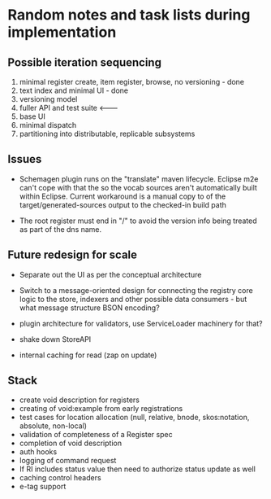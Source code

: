 # Random notes and task lists during implementation

## Possible iteration sequencing

   1. minimal register create, item register, browse, no versioning - done
   1. text index and minimal UI - done
   1. versioning model
   1. fuller API and test suite <---
   1. base UI
   1. minimal dispatch
   1. partitioning into distributable, replicable subsystems

## Issues

   * Schemagen plugin runs on the "translate" maven lifecycle. Eclipse m2e can't cope with that the so the vocab sources aren't automatically built within Eclipse. Current workaround is a manual copy to of the target/generated-sources output to the checked-in build path

   * The root register must end in "/" to avoid the version info being treated as part of the dns name.

## Future redesign for scale

   * Separate out the UI as per the conceptual architecture
   * Switch to a message-oriented design for connecting the registry core logic to the store, indexers and other possible data consumers - but what message structure BSON encoding?
   * plugin architecture for validators, use ServiceLoader machinery for that?

   * shake down StoreAPI

   * internal caching for read (zap on update)

## Stack

   * create void description for registers
   * creating of void:example from early registrations
   * test cases for location allocation (null, relative, bnode, skos:notation, absolute, non-local)
   * validation of completeness of a Register spec
   * completion of void description
   * auth hooks
   * logging of command request
   * If RI includes status value then need to authorize status update as well
   * caching control headers
   * e-tag support

